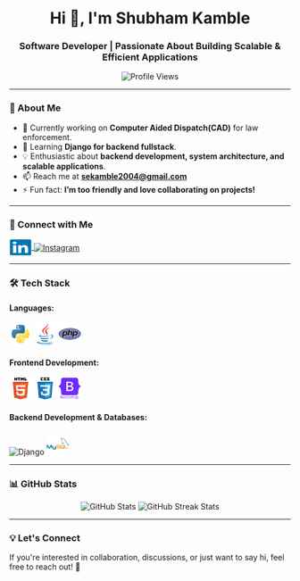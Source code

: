 <h1 align="center">Hi 👋, I'm Shubham Kamble</h1>
<h3 align="center">Software Developer | Passionate About Building Scalable & Efficient Applications</h3>

<p align="center">
  <img src="https://komarev.com/ghpvc/?username=ShubhamKamble&label=Profile%20Views&color=0e75b6&style=flat" alt="Profile Views" />
</p>

---

### 🚀 About Me  

- 🔭 Currently working on **Computer Aided Dispatch(CAD)** for law enforcement.  
- 🌱 Learning **Django for backend fullstack**.  
- 💡 Enthusiastic about **backend development, system architecture, and scalable applications**.  
- 📫 Reach me at **sekamble2004@gmail.com**  
- ⚡ Fun fact: **I’m too friendly and love collaborating on projects!**  

---

### 🔗 Connect with Me  

<p align="left">
  <a href="https://www.linkedin.com/in/shubham-kamble-a36b74347/" target="_blank">
    <img align="center" src="https://raw.githubusercontent.com/devicons/devicon/master/icons/linkedin/linkedin-original.svg" alt="LinkedIn" height="30" width="40" />
  </a>
  <a href="https://instagram.com/kamble_002" target="_blank">
    <img align="center" src="https://raw.githubusercontent.com/rahuldkjain/github-profile-readme-generator/master/src/images/icons/Social/instagram.svg" alt="Instagram" height="30" width="40" />
  </a>
</p>

---

### 🛠️ Tech Stack  

#### **Languages:**  
<p align="left">
  <img src="https://raw.githubusercontent.com/devicons/devicon/master/icons/python/python-original.svg" alt="Python" width="40" height="40"/> 
  <img src="https://raw.githubusercontent.com/devicons/devicon/master/icons/java/java-original.svg" alt="Java" width="40" height="40"/>
  <img src="https://raw.githubusercontent.com/devicons/devicon/master/icons/php/php-original.svg" alt="PHP" width="40" height="40"/> 
</p>

#### **Frontend Development:**  
<p align="left">
  <img src="https://raw.githubusercontent.com/devicons/devicon/master/icons/html5/html5-original-wordmark.svg" alt="HTML5" width="40" height="40"/>  
  <img src="https://raw.githubusercontent.com/devicons/devicon/master/icons/css3/css3-original-wordmark.svg" alt="CSS3" width="40" height="40"/>
  <img src="https://raw.githubusercontent.com/devicons/devicon/master/icons/bootstrap/bootstrap-plain-wordmark.svg" alt="Bootstrap" width="40" height="40"/>
  
</p>

#### **Backend Development & Databases:**  
<p align="left">
  <img src="https://cdn.worldvectorlogo.com/logos/django.svg" alt="Django" width="40" height="40"/>
  <img src="https://raw.githubusercontent.com/devicons/devicon/master/icons/mysql/mysql-original-wordmark.svg" alt="MySQL" width="40" height="40"/>
</p>

---

### 📊 GitHub Stats  

<p align="center">
  <img src="https://github-readme-stats.vercel.app/api?username=kamble0805&show_icons=true&theme=tokyonight" alt="GitHub Stats" />
<img src="https://github-readme-streak-stats.herokuapp.com/?user=kamble0805&theme=tokyonight" alt="GitHub Streak Stats" />
</p>

---

### 💡 Let's Connect  
If you're interested in collaboration, discussions, or just want to say hi, feel free to reach out! 🚀
